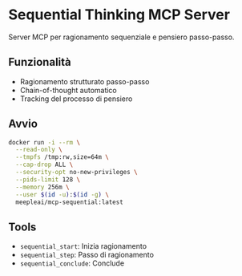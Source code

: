 # Sequential Thinking MCP Server

Server MCP per ragionamento sequenziale e pensiero passo-passo.

## Funzionalità

- Ragionamento strutturato passo-passo
- Chain-of-thought automatico
- Tracking del processo di pensiero

## Avvio

```bash
docker run -i --rm \
  --read-only \
  --tmpfs /tmp:rw,size=64m \
  --cap-drop ALL \
  --security-opt no-new-privileges \
  --pids-limit 128 \
  --memory 256m \
  --user $(id -u):$(id -g) \
  meepleai/mcp-sequential:latest
```

## Tools

- `sequential_start`: Inizia ragionamento
- `sequential_step`: Passo di ragionamento
- `sequential_conclude`: Conclude
